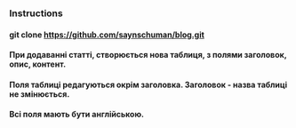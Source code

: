 ### Instructions

#### git clone https://github.com/saynschuman/blog.git

#### При додаванні статті, створюється нова таблиця, з полями заголовок, опис, контент.

#### Поля таблиці редагуються окрім заголовка. Заголовок - назва таблиці не змінюється.

#### Всі поля мають бути англійською.